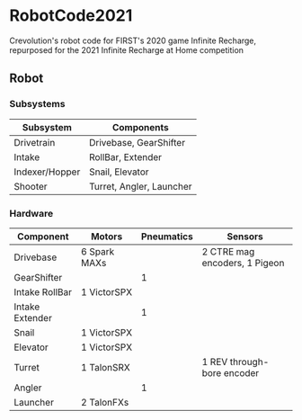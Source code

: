# RobotCode2021

Crevolution's robot code for FIRST's 2020 game Infinite Recharge, repurposed for the 2021 Infinite Recharge at Home competition

## Robot

### Subsystems

| Subsystem | Components |
| --- | --- |
| Drivetrain | Drivebase, GearShifter |
| Intake | RollBar, Extender |
| Indexer/Hopper | Snail, Elevator |
| Shooter | Turret, Angler, Launcher |

### Hardware

| Component | Motors | Pneumatics | Sensors |
| --- | --- | --- | --- |
| Drivebase | 6 Spark MAXs |  | 2 CTRE mag encoders, 1 Pigeon |
| GearShifter | | 1 | |
| Intake RollBar | 1 VictorSPX | | |
| Intake Extender | | 1 | |
| Snail | 1 VictorSPX | | |
| Elevator | 1 VictorSPX | | |
| Turret | 1 TalonSRX | | 1 REV through-bore encoder |
| Angler | | 1 | |
| Launcher | 2 TalonFXs | | |
